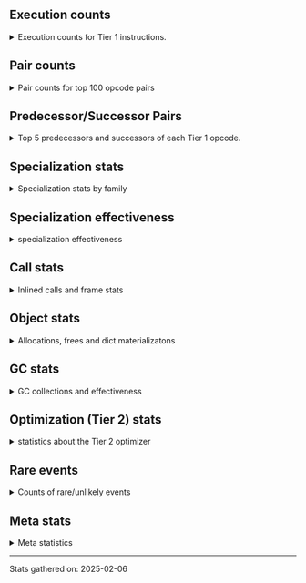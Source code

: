 ## Execution counts

<details>
<summary> Execution counts for Tier 1 instructions. </summary>


The "miss ratio" column shows the percentage of times the instruction
executed that it deoptimized. When this happens, the base unspecialized
instruction is not counted.

<table>
<thead>
<tr>
<th align="left">Name</th>
<th align="right">Base Count</th>
<th align="right">Head Count</th>
<th align="right">Change</th>
</tr>
</thead>
<tbody>
<tr>
<td align="left">BINARY_OP_EXTEND</td>
<td align="right">12,040</td>
<td align="right">1,558,160</td>
<td align="right">12,841.5%</td>
</tr>
<tr>
<td align="left">LOAD_ATTR_MODULE</td>
<td align="right">41,440</td>
<td align="right">1,587,560</td>
<td align="right">3,731.0%</td>
</tr>
<tr>
<td align="left">PUSH_NULL</td>
<td align="right">90,880</td>
<td align="right">1,637,000</td>
<td align="right">1,701.3%</td>
</tr>
<tr>
<td align="left">JUMP_BACKWARD_JIT</td>
<td align="right">285,720</td>
<td align="right">4,622,380</td>
<td align="right">1,517.8%</td>
</tr>
<tr>
<td align="left">BINARY_OP_MULTIPLY_INT</td>
<td align="right">70,980</td>
<td align="right">844,000</td>
<td align="right">1,089.1%</td>
</tr>
<tr>
<td align="left">STORE_FAST_LOAD_FAST</td>
<td align="right">24,060</td>
<td align="right">266,720</td>
<td align="right">1,008.6%</td>
</tr>
<tr>
<td align="left">CONTAINS_OP_SET</td>
<td align="right">40</td>
<td align="right">400</td>
<td align="right">900.0%</td>
</tr>
<tr>
<td align="left">CALL_BUILTIN_O</td>
<td align="right">90,300</td>
<td align="right">863,320</td>
<td align="right">856.1%</td>
</tr>
<tr>
<td align="left">CALL_BUILTIN_CLASS</td>
<td align="right">94,600</td>
<td align="right">867,700</td>
<td align="right">817.2%</td>
</tr>
<tr>
<td align="left">TO_BOOL_NONE</td>
<td align="right">126,920</td>
<td align="right">711,960</td>
<td align="right">461.0%</td>
</tr>
<tr>
<td align="left">FOR_ITER_RANGE</td>
<td align="right">84,840</td>
<td align="right">412,440</td>
<td align="right">386.1%</td>
</tr>
<tr>
<td align="left">TO_BOOL_ALWAYS_TRUE</td>
<td align="right">162,420</td>
<td align="right">573,220</td>
<td align="right">252.9%</td>
</tr>
<tr>
<td align="left">CALL_METHOD_DESCRIPTOR_O</td>
<td align="right">57,680</td>
<td align="right">178,700</td>
<td align="right">209.8%</td>
</tr>
<tr>
<td align="left">FOR_ITER_LIST</td>
<td align="right">4,529,480</td>
<td align="right">8,716,420</td>
<td align="right">92.4%</td>
</tr>
<tr>
<td align="left">NOT_TAKEN</td>
<td align="right">566,940</td>
<td align="right">898,600</td>
<td align="right">58.5%</td>
</tr>
<tr>
<td align="left">LOAD_GLOBAL_BUILTIN</td>
<td align="right">1,982,940</td>
<td align="right">2,986,000</td>
<td align="right">50.6%</td>
</tr>
<tr>
<td align="left">POP_ITER</td>
<td align="right">742,560</td>
<td align="right">1,023,640</td>
<td align="right">37.9%</td>
</tr>
<tr>
<td align="left">BINARY_OP_ADD_INT</td>
<td align="right">9,438,700</td>
<td align="right">12,492,780</td>
<td align="right">32.4%</td>
</tr>
<tr>
<td align="left">LIST_APPEND</td>
<td align="right">1,008,660</td>
<td align="right">1,332,260</td>
<td align="right">32.1%</td>
</tr>
<tr>
<td align="left">CALL_NON_PY_GENERAL</td>
<td align="right">340</td>
<td align="right">420</td>
<td align="right">23.5%</td>
</tr>
<tr>
<td align="left">POP_JUMP_IF_TRUE</td>
<td align="right">17,767,580</td>
<td align="right">21,128,760</td>
<td align="right">18.9%</td>
</tr>
<tr>
<td align="left">STORE_FAST</td>
<td align="right">56,339,400</td>
<td align="right">65,027,580</td>
<td align="right">15.4%</td>
</tr>
<tr>
<td align="left">LOAD_GLOBAL_MODULE</td>
<td align="right">23,909,920</td>
<td align="right">26,925,280</td>
<td align="right">12.6%</td>
</tr>
<tr>
<td align="left">CALL_LEN</td>
<td align="right">1,887,620</td>
<td align="right">2,117,580</td>
<td align="right">12.2%</td>
</tr>
<tr>
<td align="left">TO_BOOL_INT</td>
<td align="right">7,740,520</td>
<td align="right">8,513,620</td>
<td align="right">10.0%</td>
</tr>
<tr>
<td align="left">LOAD_ATTR_INSTANCE_VALUE</td>
<td align="right">111,055,680</td>
<td align="right">121,560,140</td>
<td align="right">9.5%</td>
</tr>
<tr>
<td align="left">COMPARE_OP_INT</td>
<td align="right">31,534,660</td>
<td align="right">34,368,500</td>
<td align="right">9.0%</td>
</tr>
<tr>
<td align="left">LOAD_FAST</td>
<td align="right">189,780,820</td>
<td align="right">206,824,720</td>
<td align="right">9.0%</td>
</tr>
<tr>
<td align="left">BINARY_OP</td>
<td align="right">8,308,820</td>
<td align="right">8,993,700</td>
<td align="right">8.2%</td>
</tr>
<tr>
<td align="left">LOAD_SMALL_INT</td>
<td align="right">30,517,080</td>
<td align="right">32,528,840</td>
<td align="right">6.6%</td>
</tr>
<tr>
<td align="left">RESUME_CHECK</td>
<td align="right">13,737,740</td>
<td align="right">14,635,160</td>
<td align="right">6.5%</td>
</tr>
<tr>
<td align="left">LOAD_CONST_IMMORTAL</td>
<td align="right">16,887,940</td>
<td align="right">17,808,800</td>
<td align="right">5.5%</td>
</tr>
<tr>
<td align="left">CALL_PY_EXACT_ARGS</td>
<td align="right">14,359,940</td>
<td align="right">15,084,520</td>
<td align="right">5.0%</td>
</tr>
<tr>
<td align="left">LOAD_ATTR_METHOD_WITH_VALUES</td>
<td align="right">15,999,120</td>
<td align="right">16,724,240</td>
<td align="right">4.5%</td>
</tr>
<tr>
<td align="left">GET_ITER</td>
<td align="right">4,426,440</td>
<td align="right">4,605,320</td>
<td align="right">4.0%</td>
</tr>
<tr>
<td align="left">LOAD_ATTR_METHOD_NO_DICT</td>
<td align="right">3,265,880</td>
<td align="right">3,386,900</td>
<td align="right">3.7%</td>
</tr>
<tr>
<td align="left">ENTER_EXECUTOR</td>
<td align="right">22,045,160</td>
<td align="right">21,272,680</td>
<td align="right">-3.5%</td>
</tr>
<tr>
<td align="left">LOAD_FAST_LOAD_FAST</td>
<td align="right">35,308,220</td>
<td align="right">36,538,020</td>
<td align="right">3.5%</td>
</tr>
<tr>
<td align="left">STORE_ATTR_INSTANCE_VALUE</td>
<td align="right">42,263,380</td>
<td align="right">43,559,020</td>
<td align="right">3.1%</td>
</tr>
<tr>
<td align="left">BINARY_SUBSCR_LIST_INT</td>
<td align="right">13,526,300</td>
<td align="right">13,915,860</td>
<td align="right">2.9%</td>
</tr>
<tr>
<td align="left">POP_JUMP_IF_FALSE</td>
<td align="right">49,487,580</td>
<td align="right">50,720,400</td>
<td align="right">2.5%</td>
</tr>
<tr>
<td align="left">SWAP</td>
<td align="right">19,736,860</td>
<td align="right">20,188,300</td>
<td align="right">2.3%</td>
</tr>
<tr>
<td align="left">COPY</td>
<td align="right">34,928,800</td>
<td align="right">35,380,240</td>
<td align="right">1.3%</td>
</tr>
<tr>
<td align="left">POP_TOP</td>
<td align="right">22,576,100</td>
<td align="right">22,750,980</td>
<td align="right">0.8%</td>
</tr>
<tr>
<td align="left">CALL_PY_GENERAL</td>
<td align="right">2,050,040</td>
<td align="right">2,050,420</td>
<td align="right">0.0%</td>
</tr>
<tr>
<td align="left">CALL_KW_PY</td>
<td align="right">920,100</td>
<td align="right">920,260</td>
<td align="right">0.0%</td>
</tr>
<tr>
<td align="left">LOAD_CONST_MORTAL</td>
<td align="right">959,100</td>
<td align="right">959,260</td>
<td align="right">0.0%</td>
</tr>
<tr>
<td align="left">STORE_GLOBAL</td>
<td align="right">2,568,160</td>
<td align="right">2,568,440</td>
<td align="right">0.0%</td>
</tr>
<tr>
<td align="left">TO_BOOL_BOOL</td>
<td align="right">28,687,980</td>
<td align="right">28,688,220</td>
<td align="right">0.0%</td>
</tr>
<tr>
<td align="left">RETURN_VALUE</td>
<td align="right">55,358,040</td>
<td align="right">55,358,040</td>
<td align="right">0.0%</td>
</tr>
<tr>
<td align="left">BINARY_OP_SUBTRACT_INT</td>
<td align="right">15,065,940</td>
<td align="right">15,065,940</td>
<td align="right">0.0%</td>
</tr>
<tr>
<td align="left">STORE_SUBSCR_LIST_INT</td>
<td align="right">8,497,080</td>
<td align="right">8,497,080</td>
<td align="right">0.0%</td>
</tr>
<tr>
<td align="left">JUMP_FORWARD</td>
<td align="right">3,572,100</td>
<td align="right">3,572,100</td>
<td align="right">0.0%</td>
</tr>
<tr>
<td align="left">STORE_FAST_STORE_FAST</td>
<td align="right">1,975,260</td>
<td align="right">1,975,260</td>
<td align="right">0.0%</td>
</tr>
<tr>
<td align="left">UNARY_NOT</td>
<td align="right">1,887,540</td>
<td align="right">1,887,540</td>
<td align="right">0.0%</td>
</tr>
<tr>
<td align="left">CALL_LIST_APPEND</td>
<td align="right">1,858,800</td>
<td align="right">1,858,800</td>
<td align="right">0.0%</td>
</tr>
<tr>
<td align="left">CALL_METHOD_DESCRIPTOR_FAST</td>
<td align="right">1,296,120</td>
<td align="right">1,296,120</td>
<td align="right">0.0%</td>
</tr>
<tr>
<td align="left">COMPARE_OP_FLOAT</td>
<td align="right">796,020</td>
<td align="right">796,020</td>
<td align="right">0.0%</td>
</tr>
<tr>
<td align="left">COMPARE_OP</td>
<td align="right">105,420</td>
<td align="right">105,420</td>
<td align="right">0.0%</td>
</tr>
<tr>
<td align="left">BUILD_LIST</td>
<td align="right">67,800</td>
<td align="right">67,800</td>
<td align="right">0.0%</td>
</tr>
<tr>
<td align="left">CALL_METHOD_DESCRIPTOR_NOARGS</td>
<td align="right">53,340</td>
<td align="right">53,340</td>
<td align="right">0.0%</td>
</tr>
<tr>
<td align="left">FOR_ITER_TUPLE</td>
<td align="right">48,600</td>
<td align="right">48,600</td>
<td align="right">0.0%</td>
</tr>
<tr>
<td align="left">EXIT_INIT_CHECK</td>
<td align="right">46,140</td>
<td align="right">46,140</td>
<td align="right">0.0%</td>
</tr>
<tr>
<td align="left">CALL_ALLOC_AND_ENTER_INIT</td>
<td align="right">46,140</td>
<td align="right">46,140</td>
<td align="right">0.0%</td>
</tr>
<tr>
<td align="left">LOAD_ATTR</td>
<td align="right">41,600</td>
<td align="right">41,600</td>
<td align="right">0.0%</td>
</tr>
<tr>
<td align="left">IS_OP</td>
<td align="right">41,220</td>
<td align="right">41,220</td>
<td align="right">0.0%</td>
</tr>
<tr>
<td align="left">POP_JUMP_IF_NOT_NONE</td>
<td align="right">41,220</td>
<td align="right">41,220</td>
<td align="right">0.0%</td>
</tr>
<tr>
<td align="left">CALL_BOUND_METHOD_GENERAL</td>
<td align="right">41,220</td>
<td align="right">41,220</td>
<td align="right">0.0%</td>
</tr>
<tr>
<td align="left">UNPACK_SEQUENCE_TWO_TUPLE</td>
<td align="right">38,940</td>
<td align="right">38,940</td>
<td align="right">0.0%</td>
</tr>
<tr>
<td align="left">LOAD_FAST_AND_CLEAR</td>
<td align="right">33,960</td>
<td align="right">33,960</td>
<td align="right">0.0%</td>
</tr>
<tr>
<td align="left">NOP</td>
<td align="right">19,200</td>
<td align="right">19,200</td>
<td align="right">0.0%</td>
</tr>
<tr>
<td align="left">TO_BOOL_LIST</td>
<td align="right">19,140</td>
<td align="right">19,140</td>
<td align="right">0.0%</td>
</tr>
<tr>
<td align="left">BINARY_SUBSCR</td>
<td align="right">2,300</td>
<td align="right">2,300</td>
<td align="right">0.0%</td>
</tr>
<tr>
<td align="left">CALL</td>
<td align="right">440</td>
<td align="right">440</td>
<td align="right">0.0%</td>
</tr>
<tr>
<td align="left">BUILD_TUPLE</td>
<td align="right">240</td>
<td align="right">240</td>
<td align="right">0.0%</td>
</tr>
<tr>
<td align="left">LOAD_GLOBAL</td>
<td align="right">240</td>
<td align="right">240</td>
<td align="right">0.0%</td>
</tr>
<tr>
<td align="left">COPY_FREE_VARS</td>
<td align="right">120</td>
<td align="right">120</td>
<td align="right">0.0%</td>
</tr>
<tr>
<td align="left">LOAD_DEREF</td>
<td align="right">120</td>
<td align="right">120</td>
<td align="right">0.0%</td>
</tr>
<tr>
<td align="left">CALL_ISINSTANCE</td>
<td align="right">120</td>
<td align="right">120</td>
<td align="right">0.0%</td>
</tr>
<tr>
<td align="left">TO_BOOL</td>
<td align="right">100</td>
<td align="right">100</td>
<td align="right">0.0%</td>
</tr>
<tr>
<td align="left">CALL_FUNCTION_EX</td>
<td align="right">60</td>
<td align="right">60</td>
<td align="right">0.0%</td>
</tr>
<tr>
<td align="left">MAKE_FUNCTION</td>
<td align="right">60</td>
<td align="right">60</td>
<td align="right">0.0%</td>
</tr>
<tr>
<td align="left">FOR_ITER</td>
<td align="right">60</td>
<td align="right">60</td>
<td align="right">0.0%</td>
</tr>
<tr>
<td align="left">MAKE_CELL</td>
<td align="right">60</td>
<td align="right">60</td>
<td align="right">0.0%</td>
</tr>
<tr>
<td align="left">SET_FUNCTION_ATTRIBUTE</td>
<td align="right">60</td>
<td align="right">60</td>
<td align="right">0.0%</td>
</tr>
<tr>
<td align="left">STORE_DEREF</td>
<td align="right">60</td>
<td align="right">60</td>
<td align="right">0.0%</td>
</tr>
<tr>
<td align="left">BINARY_OP_SUBTRACT_FLOAT</td>
<td align="right">60</td>
<td align="right">60</td>
<td align="right">0.0%</td>
</tr>
<tr>
<td align="left">BINARY_SUBSCR_TUPLE_INT</td>
<td align="right">60</td>
<td align="right">60</td>
<td align="right">0.0%</td>
</tr>
<tr>
<td align="left">CALL_TYPE_1</td>
<td align="right">60</td>
<td align="right">60</td>
<td align="right">0.0%</td>
</tr>
<tr>
<td align="left">LOAD_SUPER_ATTR_METHOD</td>
<td align="right">60</td>
<td align="right">60</td>
<td align="right">0.0%</td>
</tr>
<tr>
<td align="left">STORE_ATTR</td>
<td align="right">20</td>
<td align="right">20</td>
<td align="right">0.0%</td>
</tr>
<tr>
<td align="left">UNPACK_SEQUENCE</td>
<td align="right">20</td>
<td align="right">20</td>
<td align="right">0.0%</td>
</tr>
<tr>
<td align="left">BINARY_OP_ADD_FLOAT</td>
<td align="right"></td>
<td align="right">773,020</td>
<td align="right"></td>
</tr>
<tr>
<td align="left">CALL_BUILTIN_FAST</td>
<td align="right"></td>
<td align="right">773,020</td>
<td align="right"></td>
</tr>
</tbody>
</table>


</details>

## Pair counts

<details>
<summary> Pair counts for top 100 opcode pairs </summary>


Pairs of specialized operations that deoptimize and are then followed by
the corresponding unspecialized instruction are not counted as pairs.

Not included in comparative output.


</details>

## Predecessor/Successor Pairs

<details>
<summary> Top 5 predecessors and successors of each Tier 1 opcode. </summary>


This does not include the unspecialized instructions that occur after a
specialized instruction deoptimizes.

Not included in comparative output.


</details>

## Specialization stats

<details>
<summary> Specialization stats by family </summary>

### BINARY_OP

<details>
<summary> specialization stats for BINARY_OP family </summary>

<table>
<thead>
<tr>
<th align="left">Kind</th>
<th align="right">Base Count</th>
<th align="right">Base Ratio</th>
<th align="right">Head Count</th>
<th align="right">Head Ratio</th>
<th align="right">Change</th>
</tr>
</thead>
<tbody>
<tr>
<td align="left">
miss
<details>
<summary>ⓘ</summary>

Specialized instructions that deopt.
</details>
</td>
<td align="right">95,780</td>
<td align="right">0.2%</td>
<td align="right">244,860</td>
<td align="right">0.5%</td>
<td align="right">155.6%</td>
</tr>
<tr>
<td align="left">
deferred
<details>
<summary>ⓘ</summary>

Lists the number of "deferred" (i.e. not specialized) instructions executed.
</details>
</td>
<td align="right">8,301,520</td>
<td align="right">17.7%</td>
<td align="right">8,973,900</td>
<td align="right">18.7%</td>
<td align="right">8.1%</td>
</tr>
<tr>
<td align="left">
hit
<details>
<summary>ⓘ</summary>

Specialized instructions that complete.
</details>
</td>
<td align="right">38,584,560</td>
<td align="right">82.1%</td>
<td align="right">38,727,560</td>
<td align="right">80.7%</td>
<td align="right">0.4%</td>
</tr>
</tbody>
</table>

<table>
<thead>
<tr>
<th align="left">Success</th>
<th align="right">Base Count</th>
<th align="right">Base Ratio</th>
<th align="right">Head Count</th>
<th align="right">Head Ratio</th>
<th align="right">Change</th>
</tr>
</thead>
<tbody>
<tr>
<td align="left">Failure</td>
<td align="right">7,300</td>
<td align="right">80.0%</td>
<td align="right">19,780</td>
<td align="right">81.0%</td>
<td align="right">171.0%</td>
</tr>
<tr>
<td align="left">Success</td>
<td align="right">1,820</td>
<td align="right">20.0%</td>
<td align="right">4,640</td>
<td align="right">19.0%</td>
<td align="right">154.9%</td>
</tr>
</tbody>
</table>

<table>
<thead>
<tr>
<th align="left">Failure kind</th>
<th align="right">Base Count</th>
<th align="right">Base Ratio</th>
<th align="right">Head Count</th>
<th align="right">Head Ratio</th>
<th align="right">Change</th>
</tr>
</thead>
<tbody>
<tr>
<td align="left">add different types</td>
<td align="right">5,220</td>
<td align="right">71.5%</td>
<td align="right">17,620</td>
<td align="right">89.1%</td>
<td align="right">237.5%</td>
</tr>
<tr>
<td align="left">xor int</td>
<td align="right">2,000</td>
<td align="right">27.4%</td>
<td align="right">2,080</td>
<td align="right">10.5%</td>
<td align="right">4.0%</td>
</tr>
<tr>
<td align="left">floor divide</td>
<td align="right">40</td>
<td align="right">0.5%</td>
<td align="right">40</td>
<td align="right">0.2%</td>
<td align="right">0.0%</td>
</tr>
<tr>
<td align="left">remainder</td>
<td align="right">40</td>
<td align="right">0.5%</td>
<td align="right">40</td>
<td align="right">0.2%</td>
<td align="right">0.0%</td>
</tr>
</tbody>
</table>


</details>

### BINARY_SUBSCR

<details>
<summary> specialization stats for BINARY_SUBSCR family </summary>

<table>
<thead>
<tr>
<th align="left">Kind</th>
<th align="right">Base Count</th>
<th align="right">Base Ratio</th>
<th align="right">Head Count</th>
<th align="right">Head Ratio</th>
<th align="right">Change</th>
</tr>
</thead>
<tbody>
<tr>
<td align="left">
deferred
<details>
<summary>ⓘ</summary>

Lists the number of "deferred" (i.e. not specialized) instructions executed.
</details>
</td>
<td align="right">1,300</td>
<td align="right">0.0%</td>
<td align="right">1,300</td>
<td align="right">0.0%</td>
<td align="right">0.0%</td>
</tr>
<tr>
<td align="left">
hit
<details>
<summary>ⓘ</summary>

Specialized instructions that complete.
</details>
</td>
<td align="right">20,654,080</td>
<td align="right">99.8%</td>
<td align="right">20,654,080</td>
<td align="right">99.8%</td>
<td align="right">0.0%</td>
</tr>
<tr>
<td align="left">
miss
<details>
<summary>ⓘ</summary>

Specialized instructions that deopt.
</details>
</td>
<td align="right">43,040</td>
<td align="right">0.2%</td>
<td align="right">43,040</td>
<td align="right">0.2%</td>
<td align="right">0.0%</td>
</tr>
</tbody>
</table>

<table>
<thead>
<tr>
<th align="left">Success</th>
<th align="right">Base Count</th>
<th align="right">Base Ratio</th>
<th align="right">Head Count</th>
<th align="right">Head Ratio</th>
<th align="right">Change</th>
</tr>
</thead>
<tbody>
<tr>
<td align="left">Success</td>
<td align="right">840</td>
<td align="right">46.2%</td>
<td align="right">840</td>
<td align="right">46.2%</td>
<td align="right">0.0%</td>
</tr>
<tr>
<td align="left">Failure</td>
<td align="right">980</td>
<td align="right">53.8%</td>
<td align="right">980</td>
<td align="right">53.8%</td>
<td align="right">0.0%</td>
</tr>
</tbody>
</table>

<table>
<thead>
<tr>
<th align="left">Failure kind</th>
<th align="right">Base Count</th>
<th align="right">Base Ratio</th>
<th align="right">Head Count</th>
<th align="right">Head Ratio</th>
<th align="right">Change</th>
</tr>
</thead>
<tbody>
<tr>
<td align="left">out of range</td>
<td align="right">980</td>
<td align="right">100.0%</td>
<td align="right">980</td>
<td align="right">100.0%</td>
<td align="right">0.0%</td>
</tr>
</tbody>
</table>


</details>

### CALL

<details>
<summary> specialization stats for CALL family </summary>

<table>
<thead>
<tr>
<th align="left">Kind</th>
<th align="right">Base Count</th>
<th align="right">Base Ratio</th>
<th align="right">Head Count</th>
<th align="right">Head Ratio</th>
<th align="right">Change</th>
</tr>
</thead>
<tbody>
<tr>
<td align="left">
deferred
<details>
<summary>ⓘ</summary>

Lists the number of "deferred" (i.e. not specialized) instructions executed.
</details>
</td>
<td align="right">60</td>
<td align="right">0.0%</td>
<td align="right">60</td>
<td align="right">0.0%</td>
<td align="right">0.0%</td>
</tr>
<tr>
<td align="left">
hit
<details>
<summary>ⓘ</summary>

Specialized instructions that complete.
</details>
</td>
<td align="right">59,466,360</td>
<td align="right">100.0%</td>
<td align="right">59,466,360</td>
<td align="right">100.0%</td>
<td align="right">0.0%</td>
</tr>
<tr>
<td align="left">
miss
<details>
<summary>ⓘ</summary>

Specialized instructions that deopt.
</details>
</td>
<td align="right">60</td>
<td align="right">0.0%</td>
<td align="right">60</td>
<td align="right">0.0%</td>
<td align="right">0.0%</td>
</tr>
</tbody>
</table>

<table>
<thead>
<tr>
<th align="left">Success</th>
<th align="right">Base Count</th>
<th align="right">Base Ratio</th>
<th align="right">Head Count</th>
<th align="right">Head Ratio</th>
<th align="right">Change</th>
</tr>
</thead>
<tbody>
<tr>
<td align="left">Success</td>
<td align="right">440</td>
<td align="right">100.0%</td>
<td align="right">440</td>
<td align="right">100.0%</td>
<td align="right">0.0%</td>
</tr>
<tr>
<td align="left">Failure</td>
<td align="right">0</td>
<td align="right">0.0%</td>
<td align="right">0</td>
<td align="right">0.0%</td>
<td align="right"></td>
</tr>
</tbody>
</table>


</details>

### COMPARE_OP

<details>
<summary> specialization stats for COMPARE_OP family </summary>

<table>
<thead>
<tr>
<th align="left">Kind</th>
<th align="right">Base Count</th>
<th align="right">Base Ratio</th>
<th align="right">Head Count</th>
<th align="right">Head Ratio</th>
<th align="right">Change</th>
</tr>
</thead>
<tbody>
<tr>
<td align="left">
deferred
<details>
<summary>ⓘ</summary>

Lists the number of "deferred" (i.e. not specialized) instructions executed.
</details>
</td>
<td align="right">103,920</td>
<td align="right">0.1%</td>
<td align="right">103,920</td>
<td align="right">0.1%</td>
<td align="right">0.0%</td>
</tr>
<tr>
<td align="left">
hit
<details>
<summary>ⓘ</summary>

Specialized instructions that complete.
</details>
</td>
<td align="right">79,657,380</td>
<td align="right">99.8%</td>
<td align="right">79,657,380</td>
<td align="right">99.8%</td>
<td align="right">0.0%</td>
</tr>
<tr>
<td align="left">
miss
<details>
<summary>ⓘ</summary>

Specialized instructions that deopt.
</details>
</td>
<td align="right">25,440</td>
<td align="right">0.0%</td>
<td align="right">25,440</td>
<td align="right">0.0%</td>
<td align="right">0.0%</td>
</tr>
</tbody>
</table>

<table>
<thead>
<tr>
<th align="left">Success</th>
<th align="right">Base Count</th>
<th align="right">Base Ratio</th>
<th align="right">Head Count</th>
<th align="right">Head Ratio</th>
<th align="right">Change</th>
</tr>
</thead>
<tbody>
<tr>
<td align="left">Success</td>
<td align="right">520</td>
<td align="right">26.3%</td>
<td align="right">520</td>
<td align="right">26.3%</td>
<td align="right">0.0%</td>
</tr>
<tr>
<td align="left">Failure</td>
<td align="right">1,460</td>
<td align="right">73.7%</td>
<td align="right">1,460</td>
<td align="right">73.7%</td>
<td align="right">0.0%</td>
</tr>
</tbody>
</table>

<table>
<thead>
<tr>
<th align="left">Failure kind</th>
<th align="right">Base Count</th>
<th align="right">Base Ratio</th>
<th align="right">Head Count</th>
<th align="right">Head Ratio</th>
<th align="right">Change</th>
</tr>
</thead>
<tbody>
<tr>
<td align="left">big int</td>
<td align="right">960</td>
<td align="right">65.8%</td>
<td align="right">960</td>
<td align="right">65.8%</td>
<td align="right">0.0%</td>
</tr>
<tr>
<td align="left">float long</td>
<td align="right">420</td>
<td align="right">28.8%</td>
<td align="right">420</td>
<td align="right">28.8%</td>
<td align="right">0.0%</td>
</tr>
<tr>
<td align="left">bool</td>
<td align="right">40</td>
<td align="right">2.7%</td>
<td align="right">40</td>
<td align="right">2.7%</td>
<td align="right">0.0%</td>
</tr>
<tr>
<td align="left">long float</td>
<td align="right">40</td>
<td align="right">2.7%</td>
<td align="right">40</td>
<td align="right">2.7%</td>
<td align="right">0.0%</td>
</tr>
</tbody>
</table>


</details>

### CONTAINS_OP

<details>
<summary> specialization stats for CONTAINS_OP family </summary>

<table>
<thead>
<tr>
<th align="left">Kind</th>
<th align="right">Base Count</th>
<th align="right">Base Ratio</th>
<th align="right">Head Count</th>
<th align="right">Head Ratio</th>
<th align="right">Change</th>
</tr>
</thead>
<tbody>
<tr>
<td align="left">
hit
<details>
<summary>ⓘ</summary>

Specialized instructions that complete.
</details>
</td>
<td align="right">1,887,540</td>
<td align="right">100.0%</td>
<td align="right">1,887,540</td>
<td align="right">100.0%</td>
<td align="right">0.0%</td>
</tr>
</tbody>
</table>


</details>

### FOR_ITER

<details>
<summary> specialization stats for FOR_ITER family </summary>

<table>
<thead>
<tr>
<th align="left">Kind</th>
<th align="right">Base Count</th>
<th align="right">Base Ratio</th>
<th align="right">Head Count</th>
<th align="right">Head Ratio</th>
<th align="right">Change</th>
</tr>
</thead>
<tbody>
<tr>
<td align="left">
hit
<details>
<summary>ⓘ</summary>

Specialized instructions that complete.
</details>
</td>
<td align="right">4,662,920</td>
<td align="right">100.0%</td>
<td align="right">9,177,460</td>
<td align="right">100.0%</td>
<td align="right">96.8%</td>
</tr>
<tr>
<td align="left">
deferred
<details>
<summary>ⓘ</summary>

Lists the number of "deferred" (i.e. not specialized) instructions executed.
</details>
</td>
<td align="right">60</td>
<td align="right">0.0%</td>
<td align="right">60</td>
<td align="right">0.0%</td>
<td align="right">0.0%</td>
</tr>
</tbody>
</table>


</details>

### LOAD_ATTR

<details>
<summary> specialization stats for LOAD_ATTR family </summary>

<table>
<thead>
<tr>
<th align="left">Kind</th>
<th align="right">Base Count</th>
<th align="right">Base Ratio</th>
<th align="right">Head Count</th>
<th align="right">Head Ratio</th>
<th align="right">Change</th>
</tr>
</thead>
<tbody>
<tr>
<td align="left">
deferred
<details>
<summary>ⓘ</summary>

Lists the number of "deferred" (i.e. not specialized) instructions executed.
</details>
</td>
<td align="right">41,220</td>
<td align="right">0.0%</td>
<td align="right">41,220</td>
<td align="right">0.0%</td>
<td align="right">0.0%</td>
</tr>
<tr>
<td align="left">
hit
<details>
<summary>ⓘ</summary>

Specialized instructions that complete.
</details>
</td>
<td align="right">317,021,440</td>
<td align="right">100.0%</td>
<td align="right">317,021,440</td>
<td align="right">100.0%</td>
<td align="right">0.0%</td>
</tr>
<tr>
<td align="left">
miss
<details>
<summary>ⓘ</summary>

Specialized instructions that deopt.
</details>
</td>
<td align="right">1,060</td>
<td align="right">0.0%</td>
<td align="right">1,060</td>
<td align="right">0.0%</td>
<td align="right">0.0%</td>
</tr>
</tbody>
</table>

<table>
<thead>
<tr>
<th align="left">Success</th>
<th align="right">Base Count</th>
<th align="right">Base Ratio</th>
<th align="right">Head Count</th>
<th align="right">Head Ratio</th>
<th align="right">Change</th>
</tr>
</thead>
<tbody>
<tr>
<td align="left">Success</td>
<td align="right">340</td>
<td align="right">85.0%</td>
<td align="right">340</td>
<td align="right">85.0%</td>
<td align="right">0.0%</td>
</tr>
<tr>
<td align="left">Failure</td>
<td align="right">60</td>
<td align="right">15.0%</td>
<td align="right">60</td>
<td align="right">15.0%</td>
<td align="right">0.0%</td>
</tr>
</tbody>
</table>

<table>
<thead>
<tr>
<th align="left">Failure kind</th>
<th align="right">Base Count</th>
<th align="right">Base Ratio</th>
<th align="right">Head Count</th>
<th align="right">Head Ratio</th>
<th align="right">Change</th>
</tr>
</thead>
<tbody>
<tr>
<td align="left">method</td>
<td align="right">40</td>
<td align="right">66.7%</td>
<td align="right">40</td>
<td align="right">66.7%</td>
<td align="right">0.0%</td>
</tr>
</tbody>
</table>


</details>

### LOAD_GLOBAL

<details>
<summary> specialization stats for LOAD_GLOBAL family </summary>

<table>
<thead>
<tr>
<th align="left">Kind</th>
<th align="right">Base Count</th>
<th align="right">Base Ratio</th>
<th align="right">Head Count</th>
<th align="right">Head Ratio</th>
<th align="right">Change</th>
</tr>
</thead>
<tbody>
<tr>
<td align="left">
hit
<details>
<summary>ⓘ</summary>

Specialized instructions that complete.
</details>
</td>
<td align="right">52,157,760</td>
<td align="right">100.0%</td>
<td align="right">53,160,820</td>
<td align="right">100.0%</td>
<td align="right">1.9%</td>
</tr>
</tbody>
</table>

<table>
<thead>
<tr>
<th align="left">Success</th>
<th align="right">Base Count</th>
<th align="right">Base Ratio</th>
<th align="right">Head Count</th>
<th align="right">Head Ratio</th>
<th align="right">Change</th>
</tr>
</thead>
<tbody>
<tr>
<td align="left">Success</td>
<td align="right">240</td>
<td align="right">100.0%</td>
<td align="right">240</td>
<td align="right">100.0%</td>
<td align="right">0.0%</td>
</tr>
<tr>
<td align="left">Failure</td>
<td align="right">0</td>
<td align="right">0.0%</td>
<td align="right">0</td>
<td align="right">0.0%</td>
<td align="right"></td>
</tr>
</tbody>
</table>


</details>

### LOAD_SUPER_ATTR

<details>
<summary> specialization stats for LOAD_SUPER_ATTR family </summary>

<table>
<thead>
<tr>
<th align="left">Kind</th>
<th align="right">Base Count</th>
<th align="right">Base Ratio</th>
<th align="right">Head Count</th>
<th align="right">Head Ratio</th>
<th align="right">Change</th>
</tr>
</thead>
<tbody>
<tr>
<td align="left">
hit
<details>
<summary>ⓘ</summary>

Specialized instructions that complete.
</details>
</td>
<td align="right">60</td>
<td align="right">100.0%</td>
<td align="right">60</td>
<td align="right">100.0%</td>
<td align="right">0.0%</td>
</tr>
</tbody>
</table>


</details>

### STORE_ATTR

<details>
<summary> specialization stats for STORE_ATTR family </summary>

<table>
<thead>
<tr>
<th align="left">Kind</th>
<th align="right">Base Count</th>
<th align="right">Base Ratio</th>
<th align="right">Head Count</th>
<th align="right">Head Ratio</th>
<th align="right">Change</th>
</tr>
</thead>
<tbody>
<tr>
<td align="left">
hit
<details>
<summary>ⓘ</summary>

Specialized instructions that complete.
</details>
</td>
<td align="right">46,589,340</td>
<td align="right">100.0%</td>
<td align="right">46,589,340</td>
<td align="right">100.0%</td>
<td align="right">0.0%</td>
</tr>
</tbody>
</table>

<table>
<thead>
<tr>
<th align="left">Success</th>
<th align="right">Base Count</th>
<th align="right">Base Ratio</th>
<th align="right">Head Count</th>
<th align="right">Head Ratio</th>
<th align="right">Change</th>
</tr>
</thead>
<tbody>
<tr>
<td align="left">Success</td>
<td align="right">20</td>
<td align="right">100.0%</td>
<td align="right">20</td>
<td align="right">100.0%</td>
<td align="right">0.0%</td>
</tr>
<tr>
<td align="left">Failure</td>
<td align="right">0</td>
<td align="right">0.0%</td>
<td align="right">0</td>
<td align="right">0.0%</td>
<td align="right"></td>
</tr>
</tbody>
</table>


</details>

### STORE_SUBSCR

<details>
<summary> specialization stats for STORE_SUBSCR family </summary>

<table>
<thead>
<tr>
<th align="left">Kind</th>
<th align="right">Base Count</th>
<th align="right">Base Ratio</th>
<th align="right">Head Count</th>
<th align="right">Head Ratio</th>
<th align="right">Change</th>
</tr>
</thead>
<tbody>
<tr>
<td align="left">
hit
<details>
<summary>ⓘ</summary>

Specialized instructions that complete.
</details>
</td>
<td align="right">8,497,080</td>
<td align="right">100.0%</td>
<td align="right">8,497,080</td>
<td align="right">100.0%</td>
<td align="right">0.0%</td>
</tr>
</tbody>
</table>


</details>

### TO_BOOL

<details>
<summary> specialization stats for TO_BOOL family </summary>

<table>
<thead>
<tr>
<th align="left">Kind</th>
<th align="right">Base Count</th>
<th align="right">Base Ratio</th>
<th align="right">Head Count</th>
<th align="right">Head Ratio</th>
<th align="right">Change</th>
</tr>
</thead>
<tbody>
<tr>
<td align="left">
miss
<details>
<summary>ⓘ</summary>

Specialized instructions that deopt.
</details>
</td>
<td align="right">1,402,900</td>
<td align="right">3.1%</td>
<td align="right">1,880,820</td>
<td align="right">4.1%</td>
<td align="right">34.1%</td>
</tr>
<tr>
<td align="left">
hit
<details>
<summary>ⓘ</summary>

Specialized instructions that complete.
</details>
</td>
<td align="right">44,280,600</td>
<td align="right">96.9%</td>
<td align="right">44,046,060</td>
<td align="right">95.9%</td>
<td align="right">-0.5%</td>
</tr>
<tr>
<td align="left">
deferred
<details>
<summary>ⓘ</summary>

Lists the number of "deferred" (i.e. not specialized) instructions executed.
</details>
</td>
<td align="right">60</td>
<td align="right">0.0%</td>
<td align="right">60</td>
<td align="right">0.0%</td>
<td align="right">0.0%</td>
</tr>
</tbody>
</table>

<table>
<thead>
<tr>
<th align="left">Success</th>
<th align="right">Base Count</th>
<th align="right">Base Ratio</th>
<th align="right">Head Count</th>
<th align="right">Head Ratio</th>
<th align="right">Change</th>
</tr>
</thead>
<tbody>
<tr>
<td align="left">Success</td>
<td align="right">26,500</td>
<td align="right">99.9%</td>
<td align="right">35,520</td>
<td align="right">99.9%</td>
<td align="right">34.0%</td>
</tr>
<tr>
<td align="left">Failure</td>
<td align="right">20</td>
<td align="right">0.1%</td>
<td align="right">20</td>
<td align="right">0.1%</td>
<td align="right">0.0%</td>
</tr>
</tbody>
</table>

<table>
<thead>
<tr>
<th align="left">Failure kind</th>
<th align="right">Base Count</th>
<th align="right">Base Ratio</th>
<th align="right">Head Count</th>
<th align="right">Head Ratio</th>
<th align="right">Change</th>
</tr>
</thead>
<tbody>
<tr>
<td align="left">sequence</td>
<td align="right">20</td>
<td align="right">100.0%</td>
<td align="right">20</td>
<td align="right">100.0%</td>
<td align="right">0.0%</td>
</tr>
</tbody>
</table>


</details>

### UNPACK_SEQUENCE

<details>
<summary> specialization stats for UNPACK_SEQUENCE family </summary>

<table>
<thead>
<tr>
<th align="left">Kind</th>
<th align="right">Base Count</th>
<th align="right">Base Ratio</th>
<th align="right">Head Count</th>
<th align="right">Head Ratio</th>
<th align="right">Change</th>
</tr>
</thead>
<tbody>
<tr>
<td align="left">
hit
<details>
<summary>ⓘ</summary>

Specialized instructions that complete.
</details>
</td>
<td align="right">38,940</td>
<td align="right">99.9%</td>
<td align="right">38,940</td>
<td align="right">99.9%</td>
<td align="right">0.0%</td>
</tr>
</tbody>
</table>

<table>
<thead>
<tr>
<th align="left">Success</th>
<th align="right">Base Count</th>
<th align="right">Base Ratio</th>
<th align="right">Head Count</th>
<th align="right">Head Ratio</th>
<th align="right">Change</th>
</tr>
</thead>
<tbody>
<tr>
<td align="left">Success</td>
<td align="right">20</td>
<td align="right">100.0%</td>
<td align="right">20</td>
<td align="right">100.0%</td>
<td align="right">0.0%</td>
</tr>
<tr>
<td align="left">Failure</td>
<td align="right">0</td>
<td align="right">0.0%</td>
<td align="right">0</td>
<td align="right">0.0%</td>
<td align="right"></td>
</tr>
</tbody>
</table>


</details>


</details>

## Specialization effectiveness

<details>
<summary> specialization effectiveness </summary>


All entries are execution counts. Should add up to the total number of
Tier 1 instructions executed.

<table>
<thead>
<tr>
<th align="left">Instructions</th>
<th align="right">Base Count</th>
<th align="right">Base Ratio</th>
<th align="right">Head Count</th>
<th align="right">Head Ratio</th>
<th align="right">Change</th>
</tr>
</thead>
<tbody>
<tr>
<td align="left">
Specialized misses
<details>
<summary>ⓘ</summary>

Specialized instructions, e.g. `LOAD_ATTR_MODULE` that deopt.
</details>
</td>
<td align="right">1,568,780</td>
<td align="right">0.2%</td>
<td align="right">2,199,580</td>
<td align="right">0.2%</td>
<td align="right">40.2%</td>
</tr>
<tr>
<td align="left">
Specialized hits
<details>
<summary>ⓘ</summary>

Specialized instructions, e.g. `LOAD_ATTR_MODULE` that complete.
</details>
</td>
<td align="right">371,957,280</td>
<td align="right">39.9%</td>
<td align="right">414,741,400</td>
<td align="right">40.9%</td>
<td align="right">11.5%</td>
</tr>
<tr>
<td align="left">
Not specialized
<details>
<summary>ⓘ</summary>

Instructions that could be specialized but aren't, e.g. `LOAD_ATTR`, `BINARY_SLICE`.
</details>
</td>
<td align="right">8,459,020</td>
<td align="right">0.9%</td>
<td align="right">9,143,900</td>
<td align="right">0.9%</td>
<td align="right">8.1%</td>
</tr>
<tr>
<td align="left">
Basic
<details>
<summary>ⓘ</summary>

Instructions that are not and cannot be specialized, e.g. `LOAD_FAST`.
</details>
</td>
<td align="right">550,958,560</td>
<td align="right">59.1%</td>
<td align="right">587,735,760</td>
<td align="right">58.0%</td>
<td align="right">6.7%</td>
</tr>
</tbody>
</table>

### Deferred by instruction

<details>
<summary> Breakdown of deferred (not specialized) instruction counts by family </summary>

<table>
<thead>
<tr>
<th align="left">Name</th>
<th align="right">Base Count</th>
<th align="right">Base Ratio</th>
<th align="right">Head Count</th>
<th align="right">Head Ratio</th>
<th align="right">Change</th>
</tr>
</thead>
<tbody>
<tr>
<td align="left">BINARY_OP</td>
<td align="right">8,301,520</td>
<td align="right">98.3%</td>
<td align="right">8,973,900</td>
<td align="right">98.4%</td>
<td align="right">8.1%</td>
</tr>
<tr>
<td align="left">COMPARE_OP</td>
<td align="right">103,920</td>
<td align="right">1.2%</td>
<td align="right">103,920</td>
<td align="right">1.1%</td>
<td align="right">0.0%</td>
</tr>
<tr>
<td align="left">LOAD_ATTR</td>
<td align="right">41,220</td>
<td align="right">0.5%</td>
<td align="right">41,220</td>
<td align="right">0.5%</td>
<td align="right">0.0%</td>
</tr>
<tr>
<td align="left">BINARY_SUBSCR</td>
<td align="right">1,300</td>
<td align="right">0.0%</td>
<td align="right">1,300</td>
<td align="right">0.0%</td>
<td align="right">0.0%</td>
</tr>
<tr>
<td align="left">TO_BOOL</td>
<td align="right">60</td>
<td align="right">0.0%</td>
<td align="right">60</td>
<td align="right">0.0%</td>
<td align="right">0.0%</td>
</tr>
<tr>
<td align="left">CALL</td>
<td align="right">60</td>
<td align="right">0.0%</td>
<td align="right">60</td>
<td align="right">0.0%</td>
<td align="right">0.0%</td>
</tr>
<tr>
<td align="left">FOR_ITER</td>
<td align="right">60</td>
<td align="right">0.0%</td>
<td align="right">60</td>
<td align="right">0.0%</td>
<td align="right">0.0%</td>
</tr>
<tr>
<td align="left">BINARY_SLICE</td>
<td align="right">0</td>
<td align="right">0.0%</td>
<td align="right">0</td>
<td align="right">0.0%</td>
<td align="right"></td>
</tr>
<tr>
<td align="left">STORE_SLICE</td>
<td align="right">0</td>
<td align="right">0.0%</td>
<td align="right">0</td>
<td align="right">0.0%</td>
<td align="right"></td>
</tr>
<tr>
<td align="left">CACHE</td>
<td align="right">0</td>
<td align="right">0.0%</td>
<td align="right">0</td>
<td align="right">0.0%</td>
<td align="right"></td>
</tr>
</tbody>
</table>


</details>

### Misses by instruction

<details>
<summary> Breakdown of misses (specialized deopts) instruction counts by family </summary>

<table>
<thead>
<tr>
<th align="left">Name</th>
<th align="right">Base Count</th>
<th align="right">Base Ratio</th>
<th align="right">Head Count</th>
<th align="right">Head Ratio</th>
<th align="right">Change</th>
</tr>
</thead>
<tbody>
<tr>
<td align="left">RESUME</td>
<td align="right">500</td>
<td align="right">0.0%</td>
<td align="right">4,300</td>
<td align="right">0.2%</td>
<td align="right">760.0%</td>
</tr>
<tr>
<td align="left">TO_BOOL_ALWAYS_TRUE</td>
<td align="right">64,760</td>
<td align="right">4.1%</td>
<td align="right">303,820</td>
<td align="right">13.8%</td>
<td align="right">369.1%</td>
</tr>
<tr>
<td align="left">TO_BOOL_NONE</td>
<td align="right">66,140</td>
<td align="right">4.2%</td>
<td align="right">305,000</td>
<td align="right">13.8%</td>
<td align="right">361.1%</td>
</tr>
<tr>
<td align="left">BINARY_OP_ADD_INT</td>
<td align="right">95,780</td>
<td align="right">6.1%</td>
<td align="right">244,860</td>
<td align="right">11.1%</td>
<td align="right">155.6%</td>
</tr>
<tr>
<td align="left">TO_BOOL_BOOL</td>
<td align="right">636,000</td>
<td align="right">40.5%</td>
<td align="right">636,000</td>
<td align="right">28.9%</td>
<td align="right">0.0%</td>
</tr>
<tr>
<td align="left">TO_BOOL_INT</td>
<td align="right">636,000</td>
<td align="right">40.5%</td>
<td align="right">636,000</td>
<td align="right">28.9%</td>
<td align="right">0.0%</td>
</tr>
<tr>
<td align="left">BINARY_SUBSCR_LIST_INT</td>
<td align="right">43,040</td>
<td align="right">2.7%</td>
<td align="right">43,040</td>
<td align="right">2.0%</td>
<td align="right">0.0%</td>
</tr>
<tr>
<td align="left">COMPARE_OP_FLOAT</td>
<td align="right">19,080</td>
<td align="right">1.2%</td>
<td align="right">19,080</td>
<td align="right">0.9%</td>
<td align="right">0.0%</td>
</tr>
<tr>
<td align="left">COMPARE_OP_INT</td>
<td align="right">6,360</td>
<td align="right">0.4%</td>
<td align="right">6,360</td>
<td align="right">0.3%</td>
<td align="right">0.0%</td>
</tr>
<tr>
<td align="left">LOAD_ATTR_METHOD_WITH_VALUES</td>
<td align="right">1,060</td>
<td align="right">0.1%</td>
<td align="right"></td>
<td align="right"></td>
<td align="right"></td>
</tr>
<tr>
<td align="left">RESUME_CHECK</td>
<td align="right"></td>
<td align="right"></td>
<td align="right">4,300</td>
<td align="right">0.2%</td>
<td align="right"></td>
</tr>
</tbody>
</table>


</details>


</details>

## Call stats

<details>
<summary> Inlined calls and frame stats </summary>


This shows what fraction of calls to Python functions are inlined (i.e.
not having a call at the C level) and for those that are not, where the
call comes from.  The various categories overlap.

Also includes the count of frame objects created.

<table>
<thead>
<tr>
<th align="left"></th>
<th align="right">Base Count</th>
<th align="right">Base Ratio</th>
<th align="right">Head Count</th>
<th align="right">Head Ratio</th>
<th align="right">Change</th>
</tr>
</thead>
<tbody>
<tr>
<td align="left">Calls to PyEval_EvalDefault</td>
<td align="right">60</td>
<td align="right">0.0%</td>
<td align="right">60</td>
<td align="right">0.0%</td>
<td align="right">0.0%</td>
</tr>
<tr>
<td align="left">Calls to Python functions inlined</td>
<td align="right">55,311,840</td>
<td align="right">100.0%</td>
<td align="right">55,311,840</td>
<td align="right">100.0%</td>
<td align="right">0.0%</td>
</tr>
<tr>
<td align="left">Calls via PyEval_EvalFrame (total)</td>
<td align="right">60</td>
<td align="right">0.0%</td>
<td align="right">60</td>
<td align="right">0.0%</td>
<td align="right">0.0%</td>
</tr>
<tr>
<td align="left">Calls via PyEval_EvalFrame (vector)</td>
<td align="right">60</td>
<td align="right">0.0%</td>
<td align="right">60</td>
<td align="right">0.0%</td>
<td align="right">0.0%</td>
</tr>
<tr>
<td align="left">Calls via PyEval_EvalFrame (generator)</td>
<td align="right">0</td>
<td align="right">0.0%</td>
<td align="right">0</td>
<td align="right">0.0%</td>
<td align="right"></td>
</tr>
<tr>
<td align="left">Calls via PyEval_EvalFrame (legacy)</td>
<td align="right">0</td>
<td align="right">0.0%</td>
<td align="right">0</td>
<td align="right">0.0%</td>
<td align="right"></td>
</tr>
<tr>
<td align="left">Calls via PyEval_EvalFrame (function vectorcall)</td>
<td align="right">60</td>
<td align="right">0.0%</td>
<td align="right">60</td>
<td align="right">0.0%</td>
<td align="right">0.0%</td>
</tr>
<tr>
<td align="left">Calls via PyEval_EvalFrame (build class)</td>
<td align="right">0</td>
<td align="right">0.0%</td>
<td align="right">0</td>
<td align="right">0.0%</td>
<td align="right"></td>
</tr>
<tr>
<td align="left">Calls via PyEval_EvalFrame (slot)</td>
<td align="right">0</td>
<td align="right">0.0%</td>
<td align="right">0</td>
<td align="right">0.0%</td>
<td align="right"></td>
</tr>
<tr>
<td align="left">Calls via PyEval_EvalFrame (function ex)</td>
<td align="right">0</td>
<td align="right">0.0%</td>
<td align="right">0</td>
<td align="right">0.0%</td>
<td align="right"></td>
</tr>
<tr>
<td align="left">Calls via PyEval_EvalFrame (api)</td>
<td align="right">0</td>
<td align="right">0.0%</td>
<td align="right">0</td>
<td align="right">0.0%</td>
<td align="right"></td>
</tr>
<tr>
<td align="left">Calls via PyEval_EvalFrame (method)</td>
<td align="right">0</td>
<td align="right">0.0%</td>
<td align="right">0</td>
<td align="right">0.0%</td>
<td align="right"></td>
</tr>
<tr>
<td align="left">Frame objects created</td>
<td align="right">0</td>
<td align="right">0.0%</td>
<td align="right">0</td>
<td align="right">0.0%</td>
<td align="right"></td>
</tr>
<tr>
<td align="left">Frames pushed</td>
<td align="right">55,358,040</td>
<td align="right">100.1%</td>
<td align="right">55,358,040</td>
<td align="right">100.1%</td>
<td align="right">0.0%</td>
</tr>
</tbody>
</table>


</details>

## Object stats

<details>
<summary> Allocations, frees and dict materializatons </summary>


Below, "allocations" means "allocations that are not from a freelist".
Total allocations = "Allocations from freelist" + "Allocations".

"Inline values" is the number of values arrays inlined into objects.

The cache hit/miss numbers are for the MRO cache, split into dunder and
other names.

<table>
<thead>
<tr>
<th align="left"></th>
<th align="right">Base Count</th>
<th align="right">Base Ratio</th>
<th align="right">Head Count</th>
<th align="right">Head Ratio</th>
<th align="right">Change</th>
</tr>
</thead>
<tbody>
<tr>
<td align="left">Method cache dunder misses</td>
<td align="right">2</td>
<td align="right"></td>
<td align="right">3</td>
<td align="right"></td>
<td align="right">50.0%</td>
</tr>
<tr>
<td align="left">Mortal decrefs</td>
<td align="right">337,865,019</td>
<td align="right">26.2%</td>
<td align="right">289,276,779</td>
<td align="right">22.9%</td>
<td align="right">-14.4%</td>
</tr>
<tr>
<td align="left">Immortal decrefs</td>
<td align="right">180,507,435</td>
<td align="right">14.0%</td>
<td align="right">156,398,911</td>
<td align="right">12.4%</td>
<td align="right">-13.4%</td>
</tr>
<tr>
<td align="left">Immortal increfs</td>
<td align="right">175,668,418</td>
<td align="right">14.9%</td>
<td align="right">157,430,975</td>
<td align="right">13.7%</td>
<td align="right">-10.4%</td>
</tr>
<tr>
<td align="left">Interpreter immortal increfs</td>
<td align="right">177,851,480</td>
<td align="right">15.1%</td>
<td align="right">196,090,560</td>
<td align="right">17.0%</td>
<td align="right">10.3%</td>
</tr>
<tr>
<td align="left">Mortal increfs</td>
<td align="right">477,707,296</td>
<td align="right">40.6%</td>
<td align="right">429,727,435</td>
<td align="right">37.3%</td>
<td align="right">-10.0%</td>
</tr>
<tr>
<td align="left">Interpreter immortal decrefs</td>
<td align="right">253,025,200</td>
<td align="right">19.6%</td>
<td align="right">276,011,900</td>
<td align="right">21.9%</td>
<td align="right">9.1%</td>
</tr>
<tr>
<td align="left">Method cache misses</td>
<td align="right">35</td>
<td align="right"></td>
<td align="right">32</td>
<td align="right"></td>
<td align="right">-8.6%</td>
</tr>
<tr>
<td align="left">Method cache collisions</td>
<td align="right">28</td>
<td align="right"></td>
<td align="right">26</td>
<td align="right"></td>
<td align="right">-7.1%</td>
</tr>
<tr>
<td align="left">Interpreter mortal increfs</td>
<td align="right">344,985,900</td>
<td align="right">29.3%</td>
<td align="right">368,119,940</td>
<td align="right">32.0%</td>
<td align="right">6.7%</td>
</tr>
<tr>
<td align="left">Interpreter mortal decrefs</td>
<td align="right">517,012,060</td>
<td align="right">40.1%</td>
<td align="right">540,771,620</td>
<td align="right">42.8%</td>
<td align="right">4.6%</td>
</tr>
<tr>
<td align="left">Allocations to 4 kbytes</td>
<td align="right">48,600</td>
<td align="right">0.1%</td>
<td align="right">49,680</td>
<td align="right">0.2%</td>
<td align="right">2.2%</td>
</tr>
<tr>
<td align="left">Method cache dunder hits</td>
<td align="right">298</td>
<td align="right"></td>
<td align="right">297</td>
<td align="right"></td>
<td align="right">-0.3%</td>
</tr>
<tr>
<td align="left">Allocations over 4 kbytes</td>
<td align="right">12,000</td>
<td align="right">0.0%</td>
<td align="right">12,040</td>
<td align="right">0.0%</td>
<td align="right">0.3%</td>
</tr>
<tr>
<td align="left">Frees to freelist</td>
<td align="right">22,852,300</td>
<td align="right"></td>
<td align="right">22,867,760</td>
<td align="right"></td>
<td align="right">0.1%</td>
</tr>
<tr>
<td align="left">Allocations from freelist</td>
<td align="right">22,853,720</td>
<td align="right">70.5%</td>
<td align="right">22,869,180</td>
<td align="right">70.5%</td>
<td align="right">0.1%</td>
</tr>
<tr>
<td align="left">Frees</td>
<td align="right">9,525,402</td>
<td align="right"></td>
<td align="right">9,527,402</td>
<td align="right"></td>
<td align="right">0.0%</td>
</tr>
<tr>
<td align="left">Allocations</td>
<td align="right">9,571,420</td>
<td align="right">29.5%</td>
<td align="right">9,572,500</td>
<td align="right">29.5%</td>
<td align="right">0.0%</td>
</tr>
<tr>
<td align="left">Method cache hits</td>
<td align="right">42,565</td>
<td align="right"></td>
<td align="right">42,568</td>
<td align="right"></td>
<td align="right">0.0%</td>
</tr>
<tr>
<td align="left">Allocations to 512 bytes</td>
<td align="right">9,510,820</td>
<td align="right">29.3%</td>
<td align="right">9,510,780</td>
<td align="right">29.3%</td>
<td align="right">-0.0%</td>
</tr>
<tr>
<td align="left">Inline values</td>
<td align="right">46,140</td>
<td align="right"></td>
<td align="right">46,140</td>
<td align="right"></td>
<td align="right">0.0%</td>
</tr>
<tr>
<td align="left">Materialize dict (on request)</td>
<td align="right">0</td>
<td align="right">0.0%</td>
<td align="right">0</td>
<td align="right">0.0%</td>
<td align="right"></td>
</tr>
<tr>
<td align="left">Materialize dict (new key)</td>
<td align="right">0</td>
<td align="right">0.0%</td>
<td align="right">0</td>
<td align="right">0.0%</td>
<td align="right"></td>
</tr>
<tr>
<td align="left">Materialize dict (too big)</td>
<td align="right">0</td>
<td align="right">0.0%</td>
<td align="right">0</td>
<td align="right">0.0%</td>
<td align="right"></td>
</tr>
<tr>
<td align="left">Materialize dict (str subclass)</td>
<td align="right">0</td>
<td align="right">0.0%</td>
<td align="right">0</td>
<td align="right">0.0%</td>
<td align="right"></td>
</tr>
</tbody>
</table>


</details>

## GC stats

<details>
<summary> GC collections and effectiveness </summary>


Collected/visits gives some measure of efficiency.

<table>
<thead>
<tr>
<th align="right">Generation</th>
<th align="right">Base Collections</th>
<th align="right">Base Objects collected</th>
<th align="right">Base Object visits</th>
<th align="right">Base Reachable from roots</th>
<th align="right">Base Not reachable from roots</th>
<th align="right">Head Collections</th>
<th align="right">Head Objects collected</th>
<th align="right">Head Object visits</th>
<th align="right">Head Reachable from roots</th>
<th align="right">Head Not reachable from roots</th>
</tr>
</thead>
<tbody>
<tr>
<td align="right">0</td>
<td align="right">0</td>
<td align="right">0</td>
<td align="right">0</td>
<td align="right">0</td>
<td align="right">0</td>
<td align="right">0</td>
<td align="right">0</td>
<td align="right">0</td>
<td align="right">0</td>
<td align="right">0</td>
</tr>
<tr>
<td align="right">1</td>
<td align="right">20</td>
<td align="right">22,100</td>
<td align="right">2,562,520</td>
<td align="right">9,480</td>
<td align="right">32,320</td>
<td align="right">20</td>
<td align="right">22,100</td>
<td align="right">2,568,320</td>
<td align="right">10,120</td>
<td align="right">31,820</td>
</tr>
<tr>
<td align="right">2</td>
<td align="right">0</td>
<td align="right">0</td>
<td align="right">0</td>
<td align="right">0</td>
<td align="right">0</td>
<td align="right">0</td>
<td align="right">0</td>
<td align="right">0</td>
<td align="right">0</td>
<td align="right">0</td>
</tr>
</tbody>
</table>


</details>

## Optimization (Tier 2) stats

<details>
<summary> statistics about the Tier 2 optimizer </summary>

<table>
<thead>
<tr>
<th align="left"></th>
<th align="right">Base Count</th>
<th align="right">Base Ratio</th>
<th align="right">Head Count</th>
<th align="right">Head Ratio</th>
<th align="right">Change</th>
</tr>
</thead>
<tbody>
<tr>
<td align="left">
Traces created
<details>
<summary>ⓘ</summary>

The number of traces that were successfully created.
</details>
</td>
<td align="right">580</td>
<td align="right">11.2%</td>
<td align="right">1,400</td>
<td align="right">24.5%</td>
<td align="right">141.4%</td>
</tr>
<tr>
<td align="left">
Traces executed
<details>
<summary>ⓘ</summary>

The number of traces that were executed
</details>
</td>
<td align="right">81,754,900</td>
<td align="right"></td>
<td align="right">57,682,500</td>
<td align="right"></td>
<td align="right">-29.4%</td>
</tr>
<tr>
<td align="left">
Uops executed
<details>
<summary>ⓘ</summary>

The total number of uops (micro-operations) that were executed
</details>
</td>
<td align="right">2,341,321,440</td>
<td align="right">2,863.8%</td>
<td align="right">2,094,001,020</td>
<td align="right">3,630.2%</td>
<td align="right">-10.6%</td>
</tr>
<tr>
<td align="left">
Optimization attempts
<details>
<summary>ⓘ</summary>

The number of times a potential trace is identified.  Specifically, this occurs in the JUMP BACKWARD instruction when the counter reaches a threshold.
</details>
</td>
<td align="right">5,180</td>
<td align="right"></td>
<td align="right">5,720</td>
<td align="right"></td>
<td align="right">10.4%</td>
</tr>
<tr>
<td align="left">
Trace too short
<details>
<summary>ⓘ</summary>

A potential trace is abandoned because it it too short.
</details>
</td>
<td align="right">4,600</td>
<td align="right">88.8%</td>
<td align="right">4,320</td>
<td align="right">75.5%</td>
<td align="right">-6.1%</td>
</tr>
<tr>
<td align="left">
Trace stack underflow
<details>
<summary>ⓘ</summary>

A potential trace is abandoned because it pops more frames than it pushes.
</details>
</td>
<td align="right">4,740</td>
<td align="right">91.5%</td>
<td align="right">4,480</td>
<td align="right">78.3%</td>
<td align="right">-5.5%</td>
</tr>
<tr>
<td align="left">
Trace stack overflow
<details>
<summary>ⓘ</summary>

A trace is truncated because it would require more than 5 stack frames.
</details>
</td>
<td align="right">0</td>
<td align="right">0.0%</td>
<td align="right">0</td>
<td align="right">0.0%</td>
<td align="right"></td>
</tr>
<tr>
<td align="left">
Trace too long
<details>
<summary>ⓘ</summary>

A trace is truncated because it is longer than the instruction buffer.
</details>
</td>
<td align="right">0</td>
<td align="right">0.0%</td>
<td align="right">0</td>
<td align="right">0.0%</td>
<td align="right"></td>
</tr>
<tr>
<td align="left">
Inner loop found
<details>
<summary>ⓘ</summary>

A trace is truncated because it has an inner loop
</details>
</td>
<td align="right">0</td>
<td align="right">0.0%</td>
<td align="right">40</td>
<td align="right">0.7%</td>
<td align="right">40 / 0 !!</td>
</tr>
<tr>
<td align="left">
Recursive call
<details>
<summary>ⓘ</summary>

A trace is truncated because it has a recursive call.
</details>
</td>
<td align="right">0</td>
<td align="right">0.0%</td>
<td align="right">0</td>
<td align="right">0.0%</td>
<td align="right"></td>
</tr>
<tr>
<td align="left">
Low confidence
<details>
<summary>ⓘ</summary>

A trace is abandoned because the likelihood of the jump to top being taken is too low.
</details>
</td>
<td align="right">0</td>
<td align="right">0.0%</td>
<td align="right">0</td>
<td align="right">0.0%</td>
<td align="right"></td>
</tr>
<tr>
<td align="left">
Executors invalidated
<details>
<summary>ⓘ</summary>

The number of executors that were invalidated due to watched dictionary changes.
</details>
</td>
<td align="right">0</td>
<td align="right">0.0%</td>
<td align="right">0</td>
<td align="right">0.0%</td>
<td align="right"></td>
</tr>
</tbody>
</table>

<table>
<thead>
<tr>
<th align="left"></th>
<th align="right">Base Count</th>
<th align="right">Base Ratio</th>
<th align="right">Head Count</th>
<th align="right">Head Ratio</th>
<th align="right">Change</th>
</tr>
</thead>
<tbody>
<tr>
<td align="left">
Optimizer attempts
<details>
<summary>ⓘ</summary>

The number of times the trace optimizer (_Py_uop_analyze_and_optimize) was run.
</details>
</td>
<td align="right">580</td>
<td align="right"></td>
<td align="right">1,400</td>
<td align="right"></td>
<td align="right">141.4%</td>
</tr>
<tr>
<td align="left">
Optimizer successes
<details>
<summary>ⓘ</summary>

The number of traces that were successfully optimized.
</details>
</td>
<td align="right">580</td>
<td align="right">100.0%</td>
<td align="right">1,400</td>
<td align="right">100.0%</td>
<td align="right">141.4%</td>
</tr>
<tr>
<td align="left">
Optimizer no memory
<details>
<summary>ⓘ</summary>

The number of optimizations that failed due to no memory.
</details>
</td>
<td align="right">0</td>
<td align="right">0.0%</td>
<td align="right">0</td>
<td align="right">0.0%</td>
<td align="right"></td>
</tr>
<tr>
<td align="left">
Remove globals builtins changed
<details>
<summary>ⓘ</summary>

The builtins changed during optimization
</details>
</td>
<td align="right">0</td>
<td align="right">0.0%</td>
<td align="right">0</td>
<td align="right">0.0%</td>
<td align="right"></td>
</tr>
<tr>
<td align="left">
Remove globals incorrect keys
<details>
<summary>ⓘ</summary>

The keys in the globals dictionary aren't what was expected
</details>
</td>
<td align="right">0</td>
<td align="right">0.0%</td>
<td align="right">0</td>
<td align="right">0.0%</td>
<td align="right"></td>
</tr>
</tbody>
</table>

### JIT memory stats

<details>
<summary> JIT memory stats </summary>

<table>
<thead>
<tr>
<th align="left"></th>
<th align="right">Base Size (bytes)</th>
<th align="right">Base Ratio</th>
<th align="right">Head Size (bytes)</th>
<th align="right">Head Ratio</th>
<th align="right">Change</th>
</tr>
</thead>
<tbody>
<tr>
<td align="left">
Code size
<details>
<summary>ⓘ</summary>

The size of the memory allocated for the code of the JIT traces
</details>
</td>
<td align="right">2,397,640</td>
<td align="right">59.7%</td>
<td align="right">11,684,500</td>
<td align="right">67.6%</td>
<td align="right">387.3%</td>
</tr>
<tr>
<td align="left">
Data size
<details>
<summary>ⓘ</summary>

The size of the memory allocated for the data of the JIT traces
</details>
</td>
<td align="right">379,840</td>
<td align="right">9.5%</td>
<td align="right">1,844,480</td>
<td align="right">10.7%</td>
<td align="right">385.6%</td>
</tr>
<tr>
<td align="left">
Total memory size
<details>
<summary>ⓘ</summary>

The total size of the memory allocated for the JIT traces
</details>
</td>
<td align="right">4,014,080</td>
<td align="right"></td>
<td align="right">17,285,120</td>
<td align="right"></td>
<td align="right">330.6%</td>
</tr>
<tr>
<td align="left">
Padding size
<details>
<summary>ⓘ</summary>

The size of the memory allocated for the padding of the JIT traces
</details>
</td>
<td align="right">1,236,600</td>
<td align="right">30.8%</td>
<td align="right">3,756,140</td>
<td align="right">21.7%</td>
<td align="right">203.7%</td>
</tr>
<tr>
<td align="left">
Trampoline size
<details>
<summary>ⓘ</summary>

The size of the memory allocated for the trampolines of the JIT traces
</details>
</td>
<td align="right">0</td>
<td align="right">0.0%</td>
<td align="right">0</td>
<td align="right">0.0%</td>
<td align="right"></td>
</tr>
<tr>
<td align="left">
Freed memory size
<details>
<summary>ⓘ</summary>

The size of the memory freed from the JIT traces
</details>
</td>
<td align="right">0</td>
<td align="right">0.0%</td>
<td align="right">15,810,560</td>
<td align="right">91.5%</td>
<td align="right">15,810,560 / 0 !!</td>
</tr>
</tbody>
</table>


</details>

### JIT trace total memory histogram

<details>
<summary> JIT trace total memory histogram </summary>

<table>
<thead>
<tr>
<th align="left">Size (bytes)</th>
<th align="left">Base Count</th>
<th align="right">Base Ratio</th>
<th align="left">Head Count</th>
<th align="right">Head Ratio</th>
<th align="right">Change</th>
</tr>
</thead>
<tbody>
<tr>
<td align="left"><= 4,096</td>
<td align="left">320</td>
<td align="right">55.2%</td>
<td align="left">260</td>
<td align="right">15.9%</td>
<td align="right">-18.8%</td>
</tr>
<tr>
<td align="left"><= 8,192</td>
<td align="left">120</td>
<td align="right">20.7%</td>
<td align="left">580</td>
<td align="right">35.4%</td>
<td align="right">383.3%</td>
</tr>
<tr>
<td align="left"><= 16,384</td>
<td align="left">140</td>
<td align="right">24.1%</td>
<td align="left">720</td>
<td align="right">43.9%</td>
<td align="right">414.3%</td>
</tr>
<tr>
<td align="left"><= 32,768</td>
<td align="left"></td>
<td align="right"></td>
<td align="left">80</td>
<td align="right">4.9%</td>
<td align="right"></td>
</tr>
</tbody>
</table>


</details>

### Trace length histogram

<details>
<summary> trace length histogram </summary>

<table>
<thead>
<tr>
<th align="left">Range</th>
<th align="right">Base Count</th>
<th align="right">Base Ratio</th>
<th align="right">Head Count</th>
<th align="right">Head Ratio</th>
<th align="right">Change</th>
</tr>
</thead>
<tbody>
<tr>
<td align="left"><= 8</td>
<td align="right">200</td>
<td align="right">34.5%</td>
<td align="right">160</td>
<td align="right">11.4%</td>
<td align="right">-20.0%</td>
</tr>
<tr>
<td align="left"><= 16</td>
<td align="right">120</td>
<td align="right">20.7%</td>
<td align="right">100</td>
<td align="right">7.1%</td>
<td align="right">-16.7%</td>
</tr>
<tr>
<td align="left"><= 32</td>
<td align="right">120</td>
<td align="right">20.7%</td>
<td align="right">500</td>
<td align="right">35.7%</td>
<td align="right">316.7%</td>
</tr>
<tr>
<td align="left"><= 64</td>
<td align="right">140</td>
<td align="right">24.1%</td>
<td align="right">620</td>
<td align="right">44.3%</td>
<td align="right">342.9%</td>
</tr>
<tr>
<td align="left"><= 128</td>
<td align="right"></td>
<td align="right"></td>
<td align="right">0</td>
<td align="right">0.0%</td>
<td align="right"></td>
</tr>
<tr>
<td align="left"><= 256</td>
<td align="right"></td>
<td align="right"></td>
<td align="right">20</td>
<td align="right">1.4%</td>
<td align="right"></td>
</tr>
</tbody>
</table>


</details>

### Optimized trace length histogram

<details>
<summary> optimized trace length histogram </summary>

<table>
<thead>
<tr>
<th align="left">Range</th>
<th align="right">Base Count</th>
<th align="right">Base Ratio</th>
<th align="right">Head Count</th>
<th align="right">Head Ratio</th>
<th align="right">Change</th>
</tr>
</thead>
<tbody>
<tr>
<td align="left"><= 4</td>
<td align="right">80</td>
<td align="right">13.8%</td>
<td align="right">40</td>
<td align="right">2.9%</td>
<td align="right">-50.0%</td>
</tr>
<tr>
<td align="left"><= 8</td>
<td align="right">140</td>
<td align="right">24.1%</td>
<td align="right">120</td>
<td align="right">8.6%</td>
<td align="right">-14.3%</td>
</tr>
<tr>
<td align="left"><= 16</td>
<td align="right">100</td>
<td align="right">17.2%</td>
<td align="right">260</td>
<td align="right">18.6%</td>
<td align="right">160.0%</td>
</tr>
<tr>
<td align="left"><= 32</td>
<td align="right">180</td>
<td align="right">31.0%</td>
<td align="right">780</td>
<td align="right">55.7%</td>
<td align="right">333.3%</td>
</tr>
<tr>
<td align="left"><= 64</td>
<td align="right">80</td>
<td align="right">13.8%</td>
<td align="right">180</td>
<td align="right">12.9%</td>
<td align="right">125.0%</td>
</tr>
<tr>
<td align="left"><= 128</td>
<td align="right"></td>
<td align="right"></td>
<td align="right">20</td>
<td align="right">1.4%</td>
<td align="right"></td>
</tr>
</tbody>
</table>


</details>

### Trace run length histogram

<details>
<summary> trace run length histogram </summary>


</details>

### Uop execution stats

<details>
<summary> uop execution stats </summary>

<table>
<thead>
<tr>
<th align="left">Name</th>
<th align="right">Base Count</th>
<th align="right">Head Count</th>
<th align="right">Change</th>
</tr>
</thead>
<tbody>
<tr>
<td align="left">_DEOPT</td>
<td align="right">460</td>
<td align="right">4,020</td>
<td align="right">773.9%</td>
</tr>
<tr>
<td align="left">_BINARY_OP_ADD_FLOAT</td>
<td align="right">837,900</td>
<td align="right">64,880</td>
<td align="right">-92.3%</td>
</tr>
<tr>
<td align="left">_BINARY_OP_MULTIPLY_INT</td>
<td align="right">837,900</td>
<td align="right">64,880</td>
<td align="right">-92.3%</td>
</tr>
<tr>
<td align="left">_CALL_BUILTIN_FAST</td>
<td align="right">837,900</td>
<td align="right">64,880</td>
<td align="right">-92.3%</td>
</tr>
<tr>
<td align="left">_CALL_BUILTIN_O</td>
<td align="right">837,900</td>
<td align="right">64,880</td>
<td align="right">-92.3%</td>
</tr>
<tr>
<td align="left">_GUARD_BOTH_FLOAT</td>
<td align="right">837,900</td>
<td align="right">64,880</td>
<td align="right">-92.3%</td>
</tr>
<tr>
<td align="left">_LOAD_SMALL_INT</td>
<td align="right">837,900</td>
<td align="right">64,880</td>
<td align="right">-92.3%</td>
</tr>
<tr>
<td align="left">_LOAD_FAST_5</td>
<td align="right">689,340</td>
<td align="right">128,040</td>
<td align="right">-81.4%</td>
</tr>
<tr>
<td align="left">_STORE_FAST_5</td>
<td align="right">638,220</td>
<td align="right">128,040</td>
<td align="right">-79.9%</td>
</tr>
<tr>
<td align="left">_TO_BOOL_NONE</td>
<td align="right">754,700</td>
<td align="right">167,120</td>
<td align="right">-77.9%</td>
</tr>
<tr>
<td align="left">_LOAD_FAST_6</td>
<td align="right">970,260</td>
<td align="right">256,100</td>
<td align="right">-73.6%</td>
</tr>
<tr>
<td align="left">_STORE_FAST_6</td>
<td align="right">970,260</td>
<td align="right">256,100</td>
<td align="right">-73.6%</td>
</tr>
<tr>
<td align="left">_LOAD_FAST_4</td>
<td align="right">2,949,000</td>
<td align="right">1,056,140</td>
<td align="right">-64.2%</td>
</tr>
<tr>
<td align="left">_STORE_FAST_4</td>
<td align="right">1,962,220</td>
<td align="right">725,940</td>
<td align="right">-63.0%</td>
</tr>
<tr>
<td align="left">_BINARY_OP</td>
<td align="right">1,610,480</td>
<td align="right">648,820</td>
<td align="right">-59.7%</td>
</tr>
<tr>
<td align="left">_EXIT_TRACE</td>
<td align="right">45,168,180</td>
<td align="right">21,817,260</td>
<td align="right">-51.7%</td>
</tr>
<tr>
<td align="left">_GUARD_TOS_INT</td>
<td align="right">665,640</td>
<td align="right">330,200</td>
<td align="right">-50.4%</td>
</tr>
<tr>
<td align="left">_BINARY_OP_EXTEND</td>
<td align="right">4,297,520</td>
<td align="right">2,751,400</td>
<td align="right">-36.0%</td>
</tr>
<tr>
<td align="left">_CHECK_ATTR_MODULE_PUSH_KEYS</td>
<td align="right">4,297,520</td>
<td align="right">2,751,400</td>
<td align="right">-36.0%</td>
</tr>
<tr>
<td align="left">_GUARD_BINARY_OP_EXTEND</td>
<td align="right">4,297,520</td>
<td align="right">2,751,400</td>
<td align="right">-36.0%</td>
</tr>
<tr>
<td align="left">_LOAD_ATTR_MODULE_FROM_KEYS</td>
<td align="right">4,297,520</td>
<td align="right">2,751,400</td>
<td align="right">-36.0%</td>
</tr>
<tr>
<td align="left">_STORE_FAST_1</td>
<td align="right">5,026,100</td>
<td align="right">3,264,640</td>
<td align="right">-35.0%</td>
</tr>
<tr>
<td align="left">_BINARY_OP_ADD_INT</td>
<td align="right">8,119,300</td>
<td align="right">5,357,300</td>
<td align="right">-34.0%</td>
</tr>
<tr>
<td align="left">_LIST_APPEND</td>
<td align="right">964,800</td>
<td align="right">641,200</td>
<td align="right">-33.5%</td>
</tr>
<tr>
<td align="left">_JUMP_TO_TOP</td>
<td align="right">6,563,800</td>
<td align="right">4,429,700</td>
<td align="right">-32.5%</td>
</tr>
<tr>
<td align="left">_GUARD_DORV_NO_DICT</td>
<td align="right">4,325,960</td>
<td align="right">3,030,320</td>
<td align="right">-30.0%</td>
</tr>
<tr>
<td align="left">_GUARD_TYPE_VERSION_AND_LOCK</td>
<td align="right">4,325,960</td>
<td align="right">3,030,320</td>
<td align="right">-30.0%</td>
</tr>
<tr>
<td align="left">_STORE_ATTR_INSTANCE_VALUE</td>
<td align="right">4,325,960</td>
<td align="right">3,030,320</td>
<td align="right">-30.0%</td>
</tr>
<tr>
<td align="left">_START_EXECUTOR</td>
<td align="right">81,754,900</td>
<td align="right">57,682,500</td>
<td align="right">-29.4%</td>
</tr>
<tr>
<td align="left">_PUSH_NULL</td>
<td align="right">9,295,160</td>
<td align="right">6,745,980</td>
<td align="right">-27.4%</td>
</tr>
<tr>
<td align="left">_CHECK_FUNCTION</td>
<td align="right">3,689,500</td>
<td align="right">2,686,520</td>
<td align="right">-27.2%</td>
</tr>
<tr>
<td align="left">_STORE_FAST_3</td>
<td align="right">12,303,000</td>
<td align="right">9,375,300</td>
<td align="right">-23.8%</td>
</tr>
<tr>
<td align="left">_CALL_BUILTIN_CLASS</td>
<td align="right">3,459,620</td>
<td align="right">2,686,520</td>
<td align="right">-22.3%</td>
</tr>
<tr>
<td align="left">_LOAD_FAST_3</td>
<td align="right">16,894,980</td>
<td align="right">13,129,620</td>
<td align="right">-22.3%</td>
</tr>
<tr>
<td align="left">_TO_BOOL_INT</td>
<td align="right">3,502,820</td>
<td align="right">2,729,720</td>
<td align="right">-22.1%</td>
</tr>
<tr>
<td align="left">_GUARD_GLOBALS_VERSION</td>
<td align="right">4,997,640</td>
<td align="right">3,994,580</td>
<td align="right">-20.1%</td>
</tr>
<tr>
<td align="left">_LOAD_GLOBAL_BUILTINS</td>
<td align="right">4,997,640</td>
<td align="right">3,994,580</td>
<td align="right">-20.1%</td>
</tr>
<tr>
<td align="left">_COPY</td>
<td align="right">2,386,760</td>
<td align="right">1,935,320</td>
<td align="right">-18.9%</td>
</tr>
<tr>
<td align="left">_SWAP</td>
<td align="right">2,386,760</td>
<td align="right">1,935,320</td>
<td align="right">-18.9%</td>
</tr>
<tr>
<td align="left">_ITER_NEXT_LIST</td>
<td align="right">20,812,400</td>
<td align="right">16,889,120</td>
<td align="right">-18.9%</td>
</tr>
<tr>
<td align="left">_CHECK_PERIODIC</td>
<td align="right">36,352,020</td>
<td align="right">29,600,780</td>
<td align="right">-18.6%</td>
</tr>
<tr>
<td align="left">_POP_TOP</td>
<td align="right">8,518,420</td>
<td align="right">7,075,640</td>
<td align="right">-16.9%</td>
</tr>
<tr>
<td align="left">_LOAD_SMALL_INT_1</td>
<td align="right">6,305,020</td>
<td align="right">5,245,040</td>
<td align="right">-16.8%</td>
</tr>
<tr>
<td align="left">_GUARD_NOT_EXHAUSTED_LIST</td>
<td align="right">25,756,720</td>
<td align="right">21,569,780</td>
<td align="right">-16.3%</td>
</tr>
<tr>
<td align="left">_ITER_CHECK_LIST</td>
<td align="right">25,756,720</td>
<td align="right">21,569,780</td>
<td align="right">-16.3%</td>
</tr>
<tr>
<td align="left">_CALL_LEN</td>
<td align="right">1,538,020</td>
<td align="right">1,308,060</td>
<td align="right">-15.0%</td>
</tr>
<tr>
<td align="left">_GUARD_NOT_EXHAUSTED_RANGE</td>
<td align="right">2,284,980</td>
<td align="right">1,957,380</td>
<td align="right">-14.3%</td>
</tr>
<tr>
<td align="left">_ITER_CHECK_RANGE</td>
<td align="right">2,284,980</td>
<td align="right">1,957,380</td>
<td align="right">-14.3%</td>
</tr>
<tr>
<td align="left">_ITER_NEXT_RANGE</td>
<td align="right">2,272,920</td>
<td align="right">1,949,320</td>
<td align="right">-14.2%</td>
</tr>
<tr>
<td align="left">_GUARD_IS_FALSE_POP</td>
<td align="right">12,275,060</td>
<td align="right">10,705,820</td>
<td align="right">-12.8%</td>
</tr>
<tr>
<td align="left">_GUARD_GLOBALS_VERSION_PUSH_KEYS</td>
<td align="right">26,264,900</td>
<td align="right">23,249,540</td>
<td align="right">-11.5%</td>
</tr>
<tr>
<td align="left">_LOAD_GLOBAL_MODULE_FROM_KEYS</td>
<td align="right">26,264,900</td>
<td align="right">23,249,540</td>
<td align="right">-11.5%</td>
</tr>
<tr>
<td align="left">_CHECK_VALIDITY</td>
<td align="right">214,836,180</td>
<td align="right">190,944,180</td>
<td align="right">-11.1%</td>
</tr>
<tr>
<td align="left">_CHECK_VALIDITY_AND_SET_IP</td>
<td align="right">64,467,400</td>
<td align="right">57,834,320</td>
<td align="right">-10.3%</td>
</tr>
<tr>
<td align="left">_SET_IP</td>
<td align="right">257,336,820</td>
<td align="right">230,909,660</td>
<td align="right">-10.3%</td>
</tr>
<tr>
<td align="left">_LOAD_CONST_INLINE_BORROW</td>
<td align="right">9,243,740</td>
<td align="right">8,322,880</td>
<td align="right">-10.0%</td>
</tr>
<tr>
<td align="left">_GUARD_BOTH_INT</td>
<td align="right">49,200,200</td>
<td align="right">44,382,740</td>
<td align="right">-9.8%</td>
</tr>
<tr>
<td align="left">_CALL_METHOD_DESCRIPTOR_O</td>
<td align="right">1,238,560</td>
<td align="right">1,117,540</td>
<td align="right">-9.8%</td>
</tr>
<tr>
<td align="left">_LOAD_ATTR_METHOD_NO_DICT</td>
<td align="right">1,238,560</td>
<td align="right">1,117,540</td>
<td align="right">-9.8%</td>
</tr>
<tr>
<td align="left">_LOAD_FAST_1</td>
<td align="right">41,904,720</td>
<td align="right">38,098,680</td>
<td align="right">-9.1%</td>
</tr>
<tr>
<td align="left">_INIT_CALL_PY_EXACT_ARGS_0</td>
<td align="right">6,163,600</td>
<td align="right">5,683,580</td>
<td align="right">-7.8%</td>
</tr>
<tr>
<td align="left">_GET_ITER</td>
<td align="right">2,326,140</td>
<td align="right">2,147,260</td>
<td align="right">-7.7%</td>
</tr>
<tr>
<td align="left">_GUARD_NOS_INT</td>
<td align="right">5,600,420</td>
<td align="right">5,176,620</td>
<td align="right">-7.6%</td>
</tr>
<tr>
<td align="left">_CHECK_MANAGED_OBJECT_HAS_VALUES</td>
<td align="right">141,933,780</td>
<td align="right">131,429,320</td>
<td align="right">-7.4%</td>
</tr>
<tr>
<td align="left">_LOAD_ATTR_INSTANCE_VALUE</td>
<td align="right">141,933,780</td>
<td align="right">131,429,320</td>
<td align="right">-7.4%</td>
</tr>
<tr>
<td align="left">_MAKE_WARM</td>
<td align="right">88,318,700</td>
<td align="right">81,912,120</td>
<td align="right">-7.3%</td>
</tr>
<tr>
<td align="left">_LOAD_FAST_0</td>
<td align="right">89,025,960</td>
<td align="right">82,621,200</td>
<td align="right">-7.2%</td>
</tr>
<tr>
<td align="left">_COMPARE_OP_INT</td>
<td align="right">47,352,140</td>
<td align="right">44,518,300</td>
<td align="right">-6.0%</td>
</tr>
<tr>
<td align="left">_GUARD_TYPE_VERSION</td>
<td align="right">109,075,280</td>
<td align="right">102,568,760</td>
<td align="right">-6.0%</td>
</tr>
<tr>
<td align="left">_BINARY_SUBSCR_LIST_INT</td>
<td align="right">7,170,760</td>
<td align="right">6,781,200</td>
<td align="right">-5.4%</td>
</tr>
<tr>
<td align="left">_GUARD_IS_TRUE_POP</td>
<td align="right">43,467,440</td>
<td align="right">41,429,500</td>
<td align="right">-4.7%</td>
</tr>
<tr>
<td align="left">_STORE_FAST_2</td>
<td align="right">44,721,240</td>
<td align="right">42,941,060</td>
<td align="right">-4.0%</td>
</tr>
<tr>
<td align="left">_LOAD_FAST_2</td>
<td align="right">75,595,560</td>
<td align="right">72,995,140</td>
<td align="right">-3.4%</td>
</tr>
<tr>
<td align="left">_CHECK_STACK_SPACE</td>
<td align="right">30,501,560</td>
<td align="right">29,777,060</td>
<td align="right">-2.4%</td>
</tr>
<tr>
<td align="left">_CHECK_FUNCTION_EXACT_ARGS</td>
<td align="right">31,809,700</td>
<td align="right">31,085,120</td>
<td align="right">-2.3%</td>
</tr>
<tr>
<td align="left">_TIER2_RESUME_CHECK</td>
<td align="right">40,266,480</td>
<td align="right">39,372,680</td>
<td align="right">-2.2%</td>
</tr>
<tr>
<td align="left">_CHECK_FUNCTION_VERSION</td>
<td align="right">36,092,480</td>
<td align="right">35,367,520</td>
<td align="right">-2.0%</td>
</tr>
<tr>
<td align="left">_DYNAMIC_EXIT</td>
<td align="right">36,586,260</td>
<td align="right">35,861,220</td>
<td align="right">-2.0%</td>
</tr>
<tr>
<td align="left">_PUSH_FRAME</td>
<td align="right">37,894,400</td>
<td align="right">37,169,280</td>
<td align="right">-1.9%</td>
</tr>
<tr>
<td align="left">_SAVE_RETURN_OFFSET</td>
<td align="right">37,894,400</td>
<td align="right">37,169,280</td>
<td align="right">-1.9%</td>
</tr>
<tr>
<td align="left">_GUARD_DORV_VALUES_INST_ATTR_FROM_DICT</td>
<td align="right">39,190,520</td>
<td align="right">38,465,400</td>
<td align="right">-1.9%</td>
</tr>
<tr>
<td align="left">_GUARD_KEYS_VERSION</td>
<td align="right">39,190,520</td>
<td align="right">38,465,400</td>
<td align="right">-1.9%</td>
</tr>
<tr>
<td align="left">_LOAD_ATTR_METHOD_WITH_VALUES</td>
<td align="right">39,190,520</td>
<td align="right">38,465,400</td>
<td align="right">-1.9%</td>
</tr>
<tr>
<td align="left">_INIT_CALL_PY_EXACT_ARGS_1</td>
<td align="right">25,646,100</td>
<td align="right">25,401,540</td>
<td align="right">-1.0%</td>
</tr>
<tr>
<td align="left">_CONTAINS_OP_SET</td>
<td align="right">1,887,500</td>
<td align="right">1,887,140</td>
<td align="right">-0.0%</td>
</tr>
<tr>
<td align="left">_STORE_FAST</td>
<td align="right">8,969,640</td>
<td align="right">8,968,760</td>
<td align="right">-0.0%</td>
</tr>
<tr>
<td align="left">_LOAD_FAST</td>
<td align="right">13,252,420</td>
<td align="right">13,251,160</td>
<td align="right">-0.0%</td>
</tr>
<tr>
<td align="left">_CHECK_FUNCTION_VERSION_KW</td>
<td align="right">1,801,920</td>
<td align="right">1,801,760</td>
<td align="right">-0.0%</td>
</tr>
<tr>
<td align="left">_LOAD_CONST_INLINE</td>
<td align="right">1,801,920</td>
<td align="right">1,801,760</td>
<td align="right">-0.0%</td>
</tr>
<tr>
<td align="left">_PY_FRAME_KW</td>
<td align="right">1,801,920</td>
<td align="right">1,801,760</td>
<td align="right">-0.0%</td>
</tr>
<tr>
<td align="left">_PY_FRAME_GENERAL</td>
<td align="right">4,282,780</td>
<td align="right">4,282,400</td>
<td align="right">-0.0%</td>
</tr>
<tr>
<td align="left">_STORE_GLOBAL</td>
<td align="right">3,579,440</td>
<td align="right">3,579,160</td>
<td align="right">-0.0%</td>
</tr>
<tr>
<td align="left">_RESUME_CHECK</td>
<td align="right">1,308,140</td>
<td align="right">1,308,060</td>
<td align="right">-0.0%</td>
</tr>
<tr>
<td align="left">_CHECK_STACK_SPACE_OPERAND</td>
<td align="right">1,308,140</td>
<td align="right">1,308,060</td>
<td align="right">-0.0%</td>
</tr>
<tr>
<td align="left">_TO_BOOL_BOOL</td>
<td align="right">4,887,540</td>
<td align="right">4,887,300</td>
<td align="right">-0.0%</td>
</tr>
<tr>
<td align="left">_CALL_NON_PY_GENERAL</td>
<td align="right">2,621,720</td>
<td align="right">2,621,640</td>
<td align="right">-0.0%</td>
</tr>
<tr>
<td align="left">_CHECK_IS_NOT_PY_CALLABLE</td>
<td align="right">2,621,720</td>
<td align="right">2,621,640</td>
<td align="right">-0.0%</td>
</tr>
<tr>
<td align="left">_LOAD_SMALL_INT_0</td>
<td align="right">178,760</td>
<td align="right"></td>
<td align="right"></td>
</tr>
</tbody>
</table>


</details>

### Pair counts

<details>
<summary> Pair counts for top 100 Non-JIT uop pairs </summary>


Pairs of specialized operations that deoptimize and are then followed by
the corresponding unspecialized instruction are not counted as pairs.

Not included in comparative output.


</details>

### Unsupported opcodes

<details>
<summary> unsupported opcodes </summary>


</details>

### Optimizer errored out with opcode

<details>
<summary> Optimization stopped after encountering this opcode </summary>


</details>


</details>

## Rare events

<details>
<summary> Counts of rare/unlikely events </summary>

<table>
<thead>
<tr>
<th align="left">Event</th>
<th align="right">Base Count</th>
<th align="right">Head Count</th>
<th align="right">Change</th>
</tr>
</thead>
<tbody>
<tr>
<td align="left">
set class
<details>
<summary>ⓘ</summary>

Setting an object's class, `obj.__class__ = ...`
</details>
</td>
<td align="right">0</td>
<td align="right">0</td>
<td align="right"></td>
</tr>
<tr>
<td align="left">
set bases
<details>
<summary>ⓘ</summary>

Setting the bases of a class, `cls.__bases__ = ...`
</details>
</td>
<td align="right">0</td>
<td align="right">0</td>
<td align="right"></td>
</tr>
<tr>
<td align="left">
set eval frame func
<details>
<summary>ⓘ</summary>

Setting the PEP 523 frame eval function `_PyInterpreterState_SetFrameEvalFunc()`
</details>
</td>
<td align="right">0</td>
<td align="right">0</td>
<td align="right"></td>
</tr>
<tr>
<td align="left">
builtin dict
<details>
<summary>ⓘ</summary>

Modifying the builtins, `__builtins__.__dict__[var] = ...`
</details>
</td>
<td align="right">0</td>
<td align="right">0</td>
<td align="right"></td>
</tr>
<tr>
<td align="left">
func modification
<details>
<summary>ⓘ</summary>

Modifying a function, e.g. `func.__defaults__ = ...`, etc.
</details>
</td>
<td align="right">0</td>
<td align="right">0</td>
<td align="right"></td>
</tr>
<tr>
<td align="left">
watched dict modification
<details>
<summary>ⓘ</summary>

A watched dict has been modified
</details>
</td>
<td align="right">0</td>
<td align="right">0</td>
<td align="right"></td>
</tr>
<tr>
<td align="left">
watched globals modification
<details>
<summary>ⓘ</summary>

A watched `globals()` dict has been modified
</details>
</td>
<td align="right">0</td>
<td align="right">0</td>
<td align="right"></td>
</tr>
</tbody>
</table>


</details>

## Meta stats

<details>
<summary> Meta statistics </summary>

<table>
<thead>
<tr>
<th align="left"></th>
<th align="right">Base Count</th>
<th align="right">Head Count</th>
<th align="right">Change</th>
</tr>
</thead>
<tbody>
<tr>
<td align="left">Number of data files</td>
<td align="right">20</td>
<td align="right">20</td>
<td align="right">0.0%</td>
</tr>
</tbody>
</table>


</details>

---
Stats gathered on: 2025-02-06
